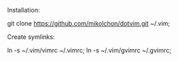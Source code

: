 Installation:

  git clone https://github.com/mikolchon/dotvim.git ~/.vim;
  
Create symlinks:

  ln -s ~/.vim/vimrc ~/.vimrc;
  ln -s ~/.vim/gvimrc ~/.gvimrc;
